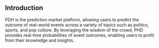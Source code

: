 ## Introduction

[](#introduction)

PDH is the prediction market platform, allowing users to predict the outcome of real-world events across a variety of topics such as politics, sports, and pop culture. By leveraging the wisdom of the crowd, PHD provides real-time probabilities of event outcomes, enabling users to profit from their knowledge and insights.
